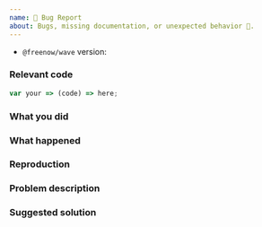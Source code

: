 ```yaml
---
name: 🐛 Bug Report
about: Bugs, missing documentation, or unexpected behavior 🤔.
---
```


<!--

* Please fill out this template with all the relevant information so we can
  understand what's going on and fix the issue. We appreciate bugs filed and PRs
  submitted!

-->

- `@freenow/wave` version:

### Relevant code

```js
var your => (code) => here;
```

### What you did

<!-- What you were doing -->

### What happened

<!-- Please provide the full error message/screenshots/anything -->

### Reproduction

<!--
If you can, try to reproduce the issue in a Codesandbox. You can fork the one
here: https://codesandbox.io/s/wave-playground-w7cf3 (make sure to use latest Wave version)
-->

### Problem description

<!-- Please describe why the current behavior is a problem -->

### Suggested solution

<!--
It's ok if you don't have a suggested solution, but it really helps if you could
do a little digging to come up with some suggestion of how to improve things.
-->
